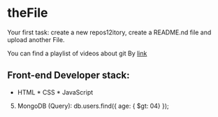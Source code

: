 # theFile
Your first task: create a new repos12itory, create a README.nd file and upload another File.

You can find a playlist of videos about git By [link](https://www.youtube.com/watch?v=KnINsmXT9_c)

## Front-end Developer stack:

* HTML
﻿﻿* CSS
﻿﻿* JavaScript
5. MongoDB (Query):
db.users.find({ age: { $gt: 04} });

